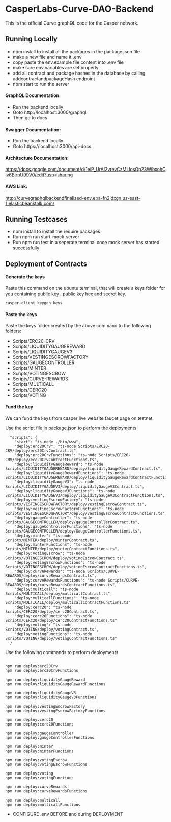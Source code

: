# CasperLabs-Curve-DAO-Backend

This is the official Curve graphQL code for the Casper network.

## Running Locally

* npm install to install all the packages in the package.json file
* make a new file and name it .env
* copy paste the env.example file content into .env file
* make sure env variables are set properly
* add all contract and package hashes in the database by calling addcontractandpackageHash    endpoint
* npm start to run the server

#### GraphQL Documentation:

* Run the backend locally
* Goto http://localhost:3000/graphql
* Then go to docs

#### Swagger Documentation:

* Run the backend locally
* Goto https://localhost:3000/api-docs

#### Architecture Documentation: 
https://docs.google.com/document/d/1eiP_UrAI2vrevCzMLlosOp23WibxohCiv6BirpU99V0/edit?usp=sharing

#### AWS Link: 
http://curvegraphqlbackendfinalized-env.eba-fn2jdxgn.us-east-1.elasticbeanstalk.com/

## Running Testcases 

- npm install to install the require packages
- Run npm run start-mock-server
- Run npm run test in a seperate terminal once mock server has started successfully


## Deployment of Contracts

#### Generate the keys

Paste this command on the ubuntu terminal, that will create a keys folder for you containing public key , public key hex and secret key.

```
casper-client keygen keys

```
#### Paste the keys

Paste the keys folder created by the above command to the following folders:

- Scripts/ERC20-CRV
- Scripts/LIQUIDITYGAUGEREWARD
- Scripts/LIQUIDITYGAUGEV3
- Scripts/VESTINGESCROWFACTORY
- Scripts/GAUGECONTROLLER
- Scripts/MINTER
- Scripts/VOTINGESCROW
- Scripts/CURVE-REWARDS
- Scripts/MULTICALL
- Scripts/CERC20
- Scripts/VOTING


#### Fund the key

We can fund the keys from casper live website faucet page on testnet.

Use the script file in package.json to perform the deployments
```
  "scripts": {
    "start": "ts-node ./bin/www",
    "deploy:erc20Crv": "ts-node Scripts/ERC20-CRV/deploy/erc20CrvContract.ts",
    "deploy:erc20CrvFunctions": "ts-node Scripts/ERC20-CRV/deploy/erc20CrvContractFunctions.ts",
    "deploy:liquidityGaugeReward": "ts-node Scripts/LIQUIDITYGAUGEREWARD/deploy/liquidityGaugeRewardContract.ts",
    "deploy:liquidityGaugeRewardFunctions": "ts-node Scripts/LIQUIDITYGAUGEREWARD/deploy/liquidityGaugeRewardContractFunctions.ts",
    "deploy:liquidityGaugeV3": "ts-node Scripts/LIQUIDITYGAUGEV3/deploy/liquidityGaugeV3Contract.ts",
    "deploy:liquidityGaugeV3Functions": "ts-node Scripts/LIQUIDITYGAUGEV3/deploy/liquidityGaugeV3ContractFunctions.ts",
    "deploy:vestingEscrowFactory": "ts-node Scripts/VESTINGESCROWFACTORY/deploy/vestingEscrowContract.ts",
    "deploy:vestingEscrowFactoryFunctions": "ts-node Scripts/VESTINGESCROWFACTORY/deploy/vestingEscrowContractFunctions.ts",
    "deploy:gaugeController": "ts-node Scripts/GAUGECONTROLLER/deploy/gaugeControllerContract.ts",
    "deploy:gaugeControllerFunctions": "ts-node Scripts/GAUGECONTROLLER/deploy/GaugeControllerFunctions.ts",
    "deploy:minter": "ts-node Scripts/MINTER/deploy/minterContract.ts",
    "deploy:minterFunctions": "ts-node Scripts/MINTER/deploy/minterContractFunctions.ts",
    "deploy:votingEscrow": "ts-node Scripts/VOTINGESCROW/deploy/votingEscrowContract.ts",
    "deploy:votingEscrowFunctions": "ts-node Scripts/VOTINGESCROW/deploy/votingEscrowContractFunctions.ts",
    "deploy:curveRewards": "ts-node Scripts/CURVE-REWARDS/deploy/curveRewardsContract.ts",
    "deploy:curveRewardsFunctions": "ts-node Scripts/CURVE-REWARDS/deploy/curveRewardsContractFunctions.ts",
    "deploy:multicall": "ts-node Scripts/MULTICALL/deploy/multicallContract.ts",
    "deploy:multicallFunctions": "ts-node Scripts/MULTICALL/deploy/multicallContractFunctions.ts"
    "deploy:cerc20": "ts-node Scripts/CERC20/deploy/cerc20Contract.ts",
    "deploy:cerc20Functions": "ts-node Scripts/CERC20/deploy/cerc20ContractFunctions.ts"
    "deploy:voting": "ts-node Scripts/VOTING/deploy/votingContract.ts",
    "deploy:votingFunctions": "ts-node Scripts/VOTING/deploy/votingContractFunctions.ts"
  }

```

Use the following commands to perform deployments

```

npm run deploy:erc20Crv
npm run deploy:erc20CrvFunctions

npm run deploy:liquidityGaugeReward
npm run deploy:liquidityGaugeRewardFunctions

npm run deploy:liquidityGaugeV3
npm run deploy:liquidityGaugeV3Functions

npm run deploy:vestingEscrowFactory
npm run deploy:vestingEscrowFactoryFunctions

npm run deploy:cerc20
npm run deploy:cerc20Functions

npm run deploy:gaugeController
npm run deploy:gaugeControllerFunctions

npm run deploy:minter
npm run deploy:minterFunctions

npm run deploy:votingEscrow
npm run deploy:votingEscrowFunctions

npm run deploy:voting
npm run deploy:votingFunctions

npm run deploy:curveRewards
npm run deploy:curveRewardsFunctions

npm run deploy:multicall
npm run deploy:multicallFunctions

```

* CONFIGURE .env BEFORE and during DEPLOYMENT
